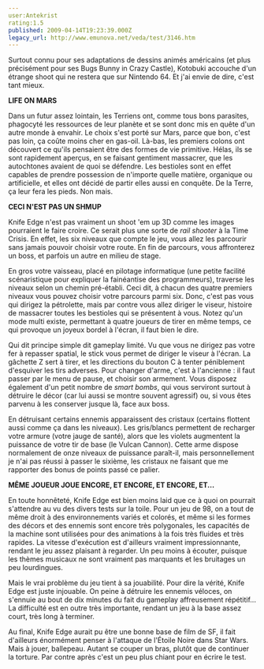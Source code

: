 ```yaml
---
user:Antekrist
rating:1.5
published: 2009-04-14T19:23:39.000Z
legacy_url: http://www.emunova.net/veda/test/3146.htm
---
```

Surtout connu pour ses adaptations de dessins animés américains (et plus précisément pour ses Bugs Bunny in Crazy Castle), Kotobuki accouche d'un étrange shoot qui ne restera que sur Nintendo 64\. Et j'ai envie de dire, c'est tant mieux.  

  

**LIFE ON MARS**  

Dans un futur assez lointain, les Terriens ont, comme tous bons parasites, phagocyté les ressources de leur planète et se sont donc mis en quête d'un autre monde à envahir. Le choix s'est porté sur Mars, parce que bon, c'est pas loin, ça coûte moins cher en gas-oil. Là-bas, les premiers colons ont découvert ce qu'ils pensaient être des formes de vie primitive. Hélas, ils se sont rapidement aperçus, en se faisant gentiment massacrer, que les autochtones avaient de quoi se défendre. Les bestioles sont en effet capables de prendre possession de n'importe quelle matière, organique ou artificielle, et elles ont décidé de partir elles aussi en conquête. De la Terre, ça leur fera les pieds. Non mais.  

  

**CECI N'EST PAS UN SHMUP**  

Knife Edge n'est pas vraiment un shoot 'em up 3D comme les images pourraient le faire croire. Ce serait plus une sorte de _rail shooter_ à la Time Crisis. En effet, les six niveaux que compte le jeu, vous allez les parcourir sans jamais pouvoir choisir votre route. En fin de parcours, vous affronterez un boss, et parfois un autre en milieu de stage.  

En gros votre vaisseau, placé en pilotage informatique (une petite facilité scénaristique pour expliquer la fainéantise des programmeurs), traverse les niveaux selon un chemin pré-établi. Ceci dit, à chacun des quatre premiers niveaux vous pouvez choisir votre parcours parmi six. Donc, c'est pas vous qui dirigez la pétrolette, mais par contre vous allez diriger le viseur, histoire de massacrer toutes les bestioles qui se présentent à vous. Notez qu'un mode multi existe, permettant à quatre joueurs de tirer en même temps, ce qui provoque un joyeux bordel à l'écran, il faut bien le dire.  

Qui dit principe simple dit gameplay limité. Vu que vous ne dirigez pas votre fer à repasser spatial, le stick vous permet de diriger le viseur à l'écran. La gâchette Z sert à tirer, et les directions du bouton C à tenter péniblement d'esquiver les tirs adverses. Pour changer d'arme, c'est à l'ancienne : il faut passer par le menu de pause, et choisir son armement. Vous disposez également d'un petit nombre de _smart bombs_, qui vous serviront surtout à détruire le décor (car lui aussi se montre souvent agressif) ou, si vous êtes parvenu à les conserver jusque là, face aux boss.  

En détruisant certains ennemis apparaissent des cristaux (certains flottent aussi comme ça dans les niveaux). Les gris/blancs permettent de recharger votre armure (votre jauge de santé), alors que les violets augmentent la puissance de votre tir de base (le Vulcan Cannon). Cette arme dispose normalement de onze niveaux de puissance paraît-il, mais personnellement je n'ai pas réussi à passer le sixième, les cristaux ne faisant que me rapporter des bonus de points passé ce palier.  

  

**MÊME JOUEUR JOUE ENCORE, ET ENCORE, ET ENCORE, ET...**  

En toute honnêteté, Knife Edge est bien moins laid que ce à quoi on pourrait s'attendre au vu des divers tests sur la toile. Pour un jeu de 98, on a tout de même droit à des environnements variés et colorés, et même si les formes des décors et des ennemis sont encore très polygonales, les capacités de la machine sont utilisées pour des animations à la fois très fluides et très rapides. La vitesse d'exécution est d'ailleurs vraiment impressionnante, rendant le jeu assez plaisant à regarder. Un peu moins à écouter, puisque les thèmes musicaux ne sont vraiment pas marquants et les bruitages un peu lourdingues.  

Mais le vrai problème du jeu tient à sa jouabilité. Pour dire la vérité, Knife Edge est juste injouable. On peine à détruire les ennemis véloces, on s'ennuie au bout de dix minutes du fait du gameplay affreusement répétitif... La difficulté est en outre très importante, rendant un jeu à la base assez court, très long à terminer.  

Au final, Knife Edge aurait pu être une bonne base de film de SF, il fait d'ailleurs énormément penser à l'attaque de l'Étoile Noire dans Star Wars. Mais à jouer, ballepeau. Autant se couper un bras, plutôt que de continuer la torture. Par contre après c'est un peu plus chiant pour en écrire le test.